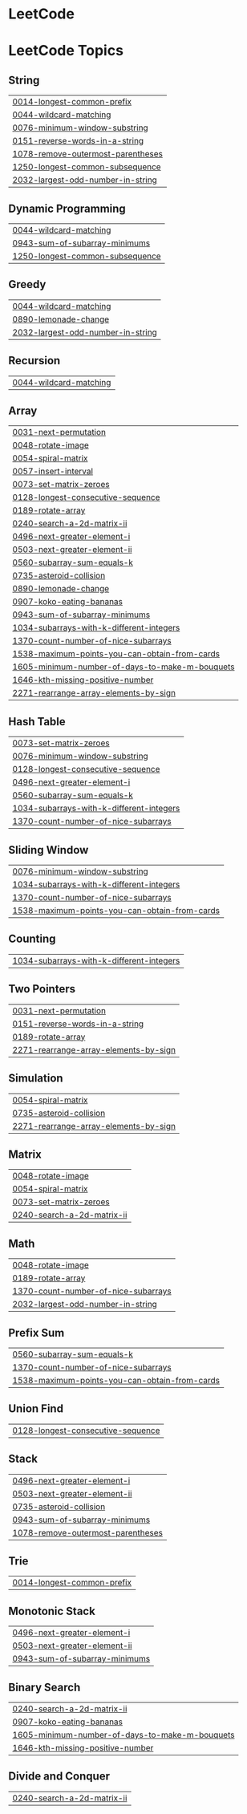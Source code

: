# LeetCode
<!---LeetCode Topics Start-->
# LeetCode Topics
## String
|  |
| ------- |
| [0014-longest-common-prefix](https://github.com/iamKartikSharma/LeetCode/tree/master/0014-longest-common-prefix) |
| [0044-wildcard-matching](https://github.com/iamKartikSharma/LeetCode/tree/master/0044-wildcard-matching) |
| [0076-minimum-window-substring](https://github.com/iamKartikSharma/LeetCode/tree/master/0076-minimum-window-substring) |
| [0151-reverse-words-in-a-string](https://github.com/iamKartikSharma/LeetCode/tree/master/0151-reverse-words-in-a-string) |
| [1078-remove-outermost-parentheses](https://github.com/iamKartikSharma/LeetCode/tree/master/1078-remove-outermost-parentheses) |
| [1250-longest-common-subsequence](https://github.com/iamKartikSharma/LeetCode/tree/master/1250-longest-common-subsequence) |
| [2032-largest-odd-number-in-string](https://github.com/iamKartikSharma/LeetCode/tree/master/2032-largest-odd-number-in-string) |
## Dynamic Programming
|  |
| ------- |
| [0044-wildcard-matching](https://github.com/iamKartikSharma/LeetCode/tree/master/0044-wildcard-matching) |
| [0943-sum-of-subarray-minimums](https://github.com/iamKartikSharma/LeetCode/tree/master/0943-sum-of-subarray-minimums) |
| [1250-longest-common-subsequence](https://github.com/iamKartikSharma/LeetCode/tree/master/1250-longest-common-subsequence) |
## Greedy
|  |
| ------- |
| [0044-wildcard-matching](https://github.com/iamKartikSharma/LeetCode/tree/master/0044-wildcard-matching) |
| [0890-lemonade-change](https://github.com/iamKartikSharma/LeetCode/tree/master/0890-lemonade-change) |
| [2032-largest-odd-number-in-string](https://github.com/iamKartikSharma/LeetCode/tree/master/2032-largest-odd-number-in-string) |
## Recursion
|  |
| ------- |
| [0044-wildcard-matching](https://github.com/iamKartikSharma/LeetCode/tree/master/0044-wildcard-matching) |
## Array
|  |
| ------- |
| [0031-next-permutation](https://github.com/iamKartikSharma/LeetCode/tree/master/0031-next-permutation) |
| [0048-rotate-image](https://github.com/iamKartikSharma/LeetCode/tree/master/0048-rotate-image) |
| [0054-spiral-matrix](https://github.com/iamKartikSharma/LeetCode/tree/master/0054-spiral-matrix) |
| [0057-insert-interval](https://github.com/iamKartikSharma/LeetCode/tree/master/0057-insert-interval) |
| [0073-set-matrix-zeroes](https://github.com/iamKartikSharma/LeetCode/tree/master/0073-set-matrix-zeroes) |
| [0128-longest-consecutive-sequence](https://github.com/iamKartikSharma/LeetCode/tree/master/0128-longest-consecutive-sequence) |
| [0189-rotate-array](https://github.com/iamKartikSharma/LeetCode/tree/master/0189-rotate-array) |
| [0240-search-a-2d-matrix-ii](https://github.com/iamKartikSharma/LeetCode/tree/master/0240-search-a-2d-matrix-ii) |
| [0496-next-greater-element-i](https://github.com/iamKartikSharma/LeetCode/tree/master/0496-next-greater-element-i) |
| [0503-next-greater-element-ii](https://github.com/iamKartikSharma/LeetCode/tree/master/0503-next-greater-element-ii) |
| [0560-subarray-sum-equals-k](https://github.com/iamKartikSharma/LeetCode/tree/master/0560-subarray-sum-equals-k) |
| [0735-asteroid-collision](https://github.com/iamKartikSharma/LeetCode/tree/master/0735-asteroid-collision) |
| [0890-lemonade-change](https://github.com/iamKartikSharma/LeetCode/tree/master/0890-lemonade-change) |
| [0907-koko-eating-bananas](https://github.com/iamKartikSharma/LeetCode/tree/master/0907-koko-eating-bananas) |
| [0943-sum-of-subarray-minimums](https://github.com/iamKartikSharma/LeetCode/tree/master/0943-sum-of-subarray-minimums) |
| [1034-subarrays-with-k-different-integers](https://github.com/iamKartikSharma/LeetCode/tree/master/1034-subarrays-with-k-different-integers) |
| [1370-count-number-of-nice-subarrays](https://github.com/iamKartikSharma/LeetCode/tree/master/1370-count-number-of-nice-subarrays) |
| [1538-maximum-points-you-can-obtain-from-cards](https://github.com/iamKartikSharma/LeetCode/tree/master/1538-maximum-points-you-can-obtain-from-cards) |
| [1605-minimum-number-of-days-to-make-m-bouquets](https://github.com/iamKartikSharma/LeetCode/tree/master/1605-minimum-number-of-days-to-make-m-bouquets) |
| [1646-kth-missing-positive-number](https://github.com/iamKartikSharma/LeetCode/tree/master/1646-kth-missing-positive-number) |
| [2271-rearrange-array-elements-by-sign](https://github.com/iamKartikSharma/LeetCode/tree/master/2271-rearrange-array-elements-by-sign) |
## Hash Table
|  |
| ------- |
| [0073-set-matrix-zeroes](https://github.com/iamKartikSharma/LeetCode/tree/master/0073-set-matrix-zeroes) |
| [0076-minimum-window-substring](https://github.com/iamKartikSharma/LeetCode/tree/master/0076-minimum-window-substring) |
| [0128-longest-consecutive-sequence](https://github.com/iamKartikSharma/LeetCode/tree/master/0128-longest-consecutive-sequence) |
| [0496-next-greater-element-i](https://github.com/iamKartikSharma/LeetCode/tree/master/0496-next-greater-element-i) |
| [0560-subarray-sum-equals-k](https://github.com/iamKartikSharma/LeetCode/tree/master/0560-subarray-sum-equals-k) |
| [1034-subarrays-with-k-different-integers](https://github.com/iamKartikSharma/LeetCode/tree/master/1034-subarrays-with-k-different-integers) |
| [1370-count-number-of-nice-subarrays](https://github.com/iamKartikSharma/LeetCode/tree/master/1370-count-number-of-nice-subarrays) |
## Sliding Window
|  |
| ------- |
| [0076-minimum-window-substring](https://github.com/iamKartikSharma/LeetCode/tree/master/0076-minimum-window-substring) |
| [1034-subarrays-with-k-different-integers](https://github.com/iamKartikSharma/LeetCode/tree/master/1034-subarrays-with-k-different-integers) |
| [1370-count-number-of-nice-subarrays](https://github.com/iamKartikSharma/LeetCode/tree/master/1370-count-number-of-nice-subarrays) |
| [1538-maximum-points-you-can-obtain-from-cards](https://github.com/iamKartikSharma/LeetCode/tree/master/1538-maximum-points-you-can-obtain-from-cards) |
## Counting
|  |
| ------- |
| [1034-subarrays-with-k-different-integers](https://github.com/iamKartikSharma/LeetCode/tree/master/1034-subarrays-with-k-different-integers) |
## Two Pointers
|  |
| ------- |
| [0031-next-permutation](https://github.com/iamKartikSharma/LeetCode/tree/master/0031-next-permutation) |
| [0151-reverse-words-in-a-string](https://github.com/iamKartikSharma/LeetCode/tree/master/0151-reverse-words-in-a-string) |
| [0189-rotate-array](https://github.com/iamKartikSharma/LeetCode/tree/master/0189-rotate-array) |
| [2271-rearrange-array-elements-by-sign](https://github.com/iamKartikSharma/LeetCode/tree/master/2271-rearrange-array-elements-by-sign) |
## Simulation
|  |
| ------- |
| [0054-spiral-matrix](https://github.com/iamKartikSharma/LeetCode/tree/master/0054-spiral-matrix) |
| [0735-asteroid-collision](https://github.com/iamKartikSharma/LeetCode/tree/master/0735-asteroid-collision) |
| [2271-rearrange-array-elements-by-sign](https://github.com/iamKartikSharma/LeetCode/tree/master/2271-rearrange-array-elements-by-sign) |
## Matrix
|  |
| ------- |
| [0048-rotate-image](https://github.com/iamKartikSharma/LeetCode/tree/master/0048-rotate-image) |
| [0054-spiral-matrix](https://github.com/iamKartikSharma/LeetCode/tree/master/0054-spiral-matrix) |
| [0073-set-matrix-zeroes](https://github.com/iamKartikSharma/LeetCode/tree/master/0073-set-matrix-zeroes) |
| [0240-search-a-2d-matrix-ii](https://github.com/iamKartikSharma/LeetCode/tree/master/0240-search-a-2d-matrix-ii) |
## Math
|  |
| ------- |
| [0048-rotate-image](https://github.com/iamKartikSharma/LeetCode/tree/master/0048-rotate-image) |
| [0189-rotate-array](https://github.com/iamKartikSharma/LeetCode/tree/master/0189-rotate-array) |
| [1370-count-number-of-nice-subarrays](https://github.com/iamKartikSharma/LeetCode/tree/master/1370-count-number-of-nice-subarrays) |
| [2032-largest-odd-number-in-string](https://github.com/iamKartikSharma/LeetCode/tree/master/2032-largest-odd-number-in-string) |
## Prefix Sum
|  |
| ------- |
| [0560-subarray-sum-equals-k](https://github.com/iamKartikSharma/LeetCode/tree/master/0560-subarray-sum-equals-k) |
| [1370-count-number-of-nice-subarrays](https://github.com/iamKartikSharma/LeetCode/tree/master/1370-count-number-of-nice-subarrays) |
| [1538-maximum-points-you-can-obtain-from-cards](https://github.com/iamKartikSharma/LeetCode/tree/master/1538-maximum-points-you-can-obtain-from-cards) |
## Union Find
|  |
| ------- |
| [0128-longest-consecutive-sequence](https://github.com/iamKartikSharma/LeetCode/tree/master/0128-longest-consecutive-sequence) |
## Stack
|  |
| ------- |
| [0496-next-greater-element-i](https://github.com/iamKartikSharma/LeetCode/tree/master/0496-next-greater-element-i) |
| [0503-next-greater-element-ii](https://github.com/iamKartikSharma/LeetCode/tree/master/0503-next-greater-element-ii) |
| [0735-asteroid-collision](https://github.com/iamKartikSharma/LeetCode/tree/master/0735-asteroid-collision) |
| [0943-sum-of-subarray-minimums](https://github.com/iamKartikSharma/LeetCode/tree/master/0943-sum-of-subarray-minimums) |
| [1078-remove-outermost-parentheses](https://github.com/iamKartikSharma/LeetCode/tree/master/1078-remove-outermost-parentheses) |
## Trie
|  |
| ------- |
| [0014-longest-common-prefix](https://github.com/iamKartikSharma/LeetCode/tree/master/0014-longest-common-prefix) |
## Monotonic Stack
|  |
| ------- |
| [0496-next-greater-element-i](https://github.com/iamKartikSharma/LeetCode/tree/master/0496-next-greater-element-i) |
| [0503-next-greater-element-ii](https://github.com/iamKartikSharma/LeetCode/tree/master/0503-next-greater-element-ii) |
| [0943-sum-of-subarray-minimums](https://github.com/iamKartikSharma/LeetCode/tree/master/0943-sum-of-subarray-minimums) |
## Binary Search
|  |
| ------- |
| [0240-search-a-2d-matrix-ii](https://github.com/iamKartikSharma/LeetCode/tree/master/0240-search-a-2d-matrix-ii) |
| [0907-koko-eating-bananas](https://github.com/iamKartikSharma/LeetCode/tree/master/0907-koko-eating-bananas) |
| [1605-minimum-number-of-days-to-make-m-bouquets](https://github.com/iamKartikSharma/LeetCode/tree/master/1605-minimum-number-of-days-to-make-m-bouquets) |
| [1646-kth-missing-positive-number](https://github.com/iamKartikSharma/LeetCode/tree/master/1646-kth-missing-positive-number) |
## Divide and Conquer
|  |
| ------- |
| [0240-search-a-2d-matrix-ii](https://github.com/iamKartikSharma/LeetCode/tree/master/0240-search-a-2d-matrix-ii) |
<!---LeetCode Topics End-->